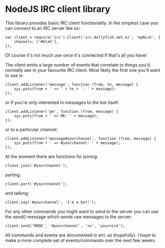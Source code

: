 NodeJS IRC client library
=========================

This library provides basic IRC client functionality. In the simplest case you
can connect to an IRC server like so:

    var client = require('irc').Client('irc.dollyfish.net.nz', 'myNick', {
        channels: ['#blah'],
    });

Of course it's not much use once it's connected if that's all you have!

The client emits a large number of events that correlate to things you'd
normally see in your favourite IRC client. Most likely the first one you'll
want to use is:

    client.addListener('message', function (from, to, message) {
        sys.puts(from + ' => ' + to + ': ' + message);
    });

or if you're only interested in messages to the bot itself:

    client.addListener('pm', function (from, message) {
        sys.puts(from + ' => ME: ' + message);
    });

or to a particular channel:

    client.addListener('message#yourchannel', function (from, message) {
        sys.puts(from + ' => #yourchannel: ' + message);
    });

At the moment there are functions for joining:

    client.join('#yourchannel');

parting:

    client.part('#yourchannel');

and talking:

    client.say('#yourchannel', 'I'm a bot!');

For any other commands you might want to send to the server you can use the
send() message which sends raw messages to the server:

    client.send('MODE', '#yourchannel', '+o', 'yournick');

All commands and events are documented in `API.md` (hopefully). I hope to make
a more complete set of events/commands over the next few weeks.
